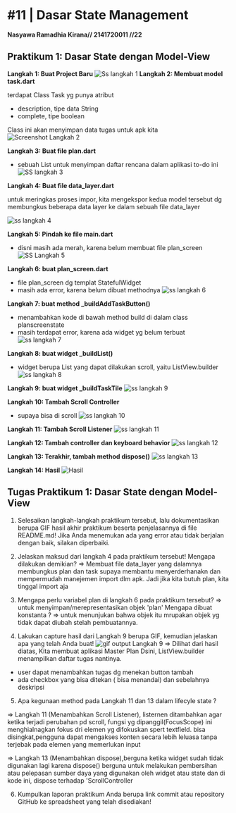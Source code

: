 #  #11 | Dasar State Management
**Nasyawa Ramadhia Kirana// 2141720011  //22**

## Praktikum 1: Dasar State dengan Model-View

**Langkah 1: Buat Project Baru**
![Ss langkah 1](docs/1_Langkah1.jpg)
**Langkah 2: Membuat model task.dart**

terdapat Class Task yg punya atribut
- description, tipe data String
- complete, tipe boolean

Class ini akan menyimpan data tugas untuk apk kita
![Screenshot Langkah 2](docs/1_Langkah2.jpg)

**Langkah 3: Buat file plan.dart**
- sebuah List untuk menyimpan daftar rencana dalam aplikasi to-do ini
![SS langkah 3](docs/1_Langkah3.jpg)

**Langkah 4: Buat file data_layer.dart**

untuk meringkas proses impor, kita mengekspor kedua model tersebut dg membungkus beberapa data layer ke dalam sebuah file data_layer

![ss langkah 4](docs/1_Langkah4.jpg)

 **Langkah 5: Pindah ke file main.dart**
 - disni masih ada merah, karena belum membuat file plan_screen 
 ![SS Langkah 5](docs/1_Langkah5.jpg)

**Langkah 6: buat plan_screen.dart**
- file plan_screen dg templat StatefulWidget
- masih ada error, karena belum dibuat methodnya
![ss langkah 6 ](docs/1_Langkah6.jpg)

**Langkah 7: buat method _buildAddTaskButton()**
- menambahkan kode di bawah method build di dalam class planscreenstate
- masih terdapat error, karena ada widget yg belum terbuat
![ss langkah 7](docs/1_Langkah7.jpg)

**Langkah 8: buat widget _buildList()**
- widget berupa List yang dapat dilakukan scroll, yaitu ListView.builder
![ss langkah 8](docs/1_Langkah8.jpg)

**Langkah 9: buat widget _buildTaskTile**
![ss langkah 9](docs/1_Langkah9.jpg)

**Langkah 10: Tambah Scroll Controller**
- supaya bisa di scroll
![ss langkah 10](docs/1_Langkah10.jpg)

**Langkah 11: Tambah Scroll Listener**
![ss langkah 11](docs/1_Langkah11.jpg)

**Langkah 12: Tambah controller dan keyboard behavior**
![ss langkah 12](docs/1_Langkah12.jpg)

**Langkah 13: Terakhir, tambah method dispose()**
![ss langkah 13](docs/1_Langkah13.jpg)

**Langkah 14: Hasil**
![Hasil](docs/Prak1.gif)

## **Tugas Praktikum 1: Dasar State dengan Model-View**
1. Selesaikan langkah-langkah praktikum tersebut, lalu dokumentasikan berupa GIF hasil akhir praktikum beserta penjelasannya di file README.md! Jika Anda menemukan ada yang error atau tidak berjalan dengan baik, silakan diperbaiki.
2. Jelaskan maksud dari langkah 4 pada praktikum tersebut! Mengapa dilakukan demikian?
=> Membuat file data_layer yang dalamnya membungkus plan dan task
supaya membantu menyerderhanakn dan mempermudah manejemen import dlm apk. Jadi jika kita butuh plan, kita tinggal import aja

3. Mengapa perlu variabel plan di langkah 6 pada praktikum tersebut?
=> untuk menyimpan/merepresentasikan objek 'plan'
 Mengapa dibuat konstanta ?
 => untuk menunjukan bahwa objek itu mrupakan objek yg tidak dapat diubah stelah pembuatannya.

4. Lakukan capture hasil dari Langkah 9 berupa GIF, kemudian jelaskan apa yang telah Anda buat!
![gif output Langkah 9](docs/soal%20praktikum%20nomor%204..gif)
=> Dilihat dari hasil diatas, Kita membuat aplikasi Master Plan
Dsini, ListView.builder menampilkan daftar tugas nantinya.
- user dapat menambahkan tugas dg menekan button tambah
- ada checkbox yang bisa ditekan ( bisa menandai) dan sebelahnya deskripsi 

5. Apa kegunaan method pada Langkah 11 dan 13 dalam lifecyle state ?

=> Langkah 11 (Menambahkan Scroll Listener), listernen ditambahkan agar ketika terjadi perubahan pd scroll, fungsi yg dipanggil(FocusScope) ini menghialnagkan fokus dri elemen yg difokuskan spert textfield.
bisa disingkat,pengguna dapat mengakses konten secara lebih leluasa tanpa terjebak pada elemen yang memerlukan input

=> Langkah 13 (Menambahkan dispose),berguna ketika widget sudah tidak digunakan lagi karena dispose() berguna untuk melakukan pembersihan atau pelepasan sumber daya yang digunakan oleh widget atau state 
dan di kode ini, dispose terhadap 'ScrollController

6. Kumpulkan laporan praktikum Anda berupa link commit atau repository GitHub ke spreadsheet yang telah disediakan!





